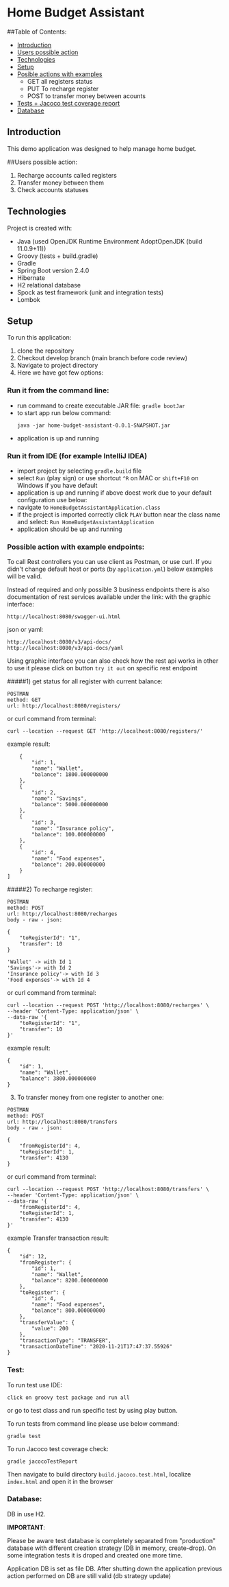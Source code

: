 # Home Budget Assistant

##Table of Contents:
* [Introduction](#introduction)
* [Users possible action](#users-possible-action)
* [Technologies](#technologies)
* [Setup](#setup)
* [Posible actions with examples](#Possible-action-with-example-endpoints:)
    * GET all registers status
    * PUT To recharge register
    * POST to transfer money between acounts
* [Tests + Jacoco test coverage report](#test)
* [Database](#database)
## Introduction
This demo application was designed to help manage home budget. 

##Users possible action:
 1. Recharge accounts called registers 
 2. Transfer money between them
 3. Check accounts statuses
 
## Technologies
Project is created with:
* Java (used OpenJDK Runtime Environment AdoptOpenJDK (build 11.0.9+11))
* Groovy (tests + build.gradle)
* Gradle
* Spring Boot version 2.4.0
* Hibernate
* H2 relational database
* Spock as test framework (unit and integration tests)
* Lombok
	
## Setup
To run this application:
1) clone the repository
2) Checkout develop branch (main branch before code review)
3) Navigate to project directory
4) Here we have got few options:
### Run it from the command line:
   - run command to create executable JAR file:
    ```
    gradle bootJar ```
- to start app run below command:
     ```
     java -jar home-budget-assistant-0.0.1-SNAPSHOT.jar
   ```  
 - application is up and running
    
### Run it from IDE (for example IntelliJ IDEA)

- import project by selecting `gradle.build` file
- select `Run` (play sign) or use shortcut `^R` on MAC or `shift+F10` on Windows if you have default
- application is up and running
if above doest work due to your default configuration use below:
- navigate to `HomeBudgetAssistantApplication.class`
- if the project is imported correctly click `PLAY` button near the class name and select:
`Run HomeBudgetAssistantApplication`
- application should be up and running


### Possible action with example endpoints:
To call Rest controllers you can use client as Postman, or use curl.
If you didn't change default host or ports (by `application.yml`) below examples will be valid.

Instead of required and only possible 3 business endpoints there is also documentation of rest services available under the link:
with the graphic interface:
```
http://localhost:8080/swagger-ui.html

```
json or yaml:
```
http://localhost:8080/v3/api-docs/
http://localhost:8080/v3/api-docs/yaml
```

Using graphic interface you can also check how the rest api works in other to use it please click on button `try it out` on specific rest endpoint

#####1) get status for all register with current balance:
```
POSTMAN
method: GET
url: http://localhost:8080/registers/
```    
or curl command from terminal:
```
curl --location --request GET 'http://localhost:8080/registers/' 
```
example result:
```
    {
        "id": 1,
        "name": "Wallet",
        "balance": 1800.000000000
    },
    {
        "id": 2,
        "name": "Savings",
        "balance": 5000.000000000
    },
    {
        "id": 3,
        "name": "Insurance policy",
        "balance": 100.000000000
    },
    {
        "id": 4,
        "name": "Food expenses",
        "balance": 200.000000000
    }
]
```

#####2) To recharge register:
```
POSTMAN
method: POST
url: http://localhost:8080/recharges
body - raw - json:

{
    "toRegisterId": "1",
    "transfer": 10
}
```
```
'Wallet' -> with Id 1
'Savings'-> with Id 2
'Insurance policy'-> with Id 3
'Food expenses'-> with Id 4
```    
or curl command from terminal:
```
curl --location --request POST 'http://localhost:8080/recharges' \
--header 'Content-Type: application/json' \
--data-raw '{
    "toRegisterId": "1",
    "transfer": 10
}'
```
example result:
```
{
    "id": 1,
    "name": "Wallet",
    "balance": 3800.000000000
}
```
3. To transfer money from one register to another one:
```
POSTMAN
method: POST
url: http://localhost:8080/transfers
body - raw - json:

{
    "fromRegisterId": 4,
    "toRegisterId": 1,
    "transfer": 4130
}
```
or curl command from terminal:
```
curl --location --request POST 'http://localhost:8080/transfers' \
--header 'Content-Type: application/json' \
--data-raw '{
    "fromRegisterId": 4,
    "toRegisterId": 1,
    "transfer": 4130
}'
```
example Transfer transaction result:
```
{
    "id": 12,
    "fromRegister": {
        "id": 1,
        "name": "Wallet",
        "balance": 8200.000000000
    },
    "toRegister": {
        "id": 4,
        "name": "Food expenses",
        "balance": 800.000000000
    },
    "transferValue": {
        "value": 200
    },
    "transactionType": "TRANSFER",
    "transactionDateTime": "2020-11-21T17:47:37.55926"
}
```
### Test:
To run test use IDE:
```
click on groovy test package and run all
```
or go to test class and run specific test by using play button.

To run tests from command line please use below command:
```
gradle test
```

To run Jacoco test coverage check:
```
gradle jacocoTestReport
```
Then navigate to build directory `build.jacoco.test.html`, localize `index.html` and open it in the browser
### Database:

DB in use H2.

**IMPORTANT**:

Please be aware test database is completely separated from "production" database with different creation strategy (DB in memory, create-drop).
On some integration tests it is droped and created one more time.

Application DB is set as file DB. After shutting down the application previous action performed on DB are still valid (db strategy update)